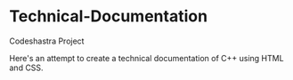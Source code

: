 # Technical-Documentation
Codeshastra Project

Here's an attempt to create a technical documentation of C++ using HTML and CSS. 
